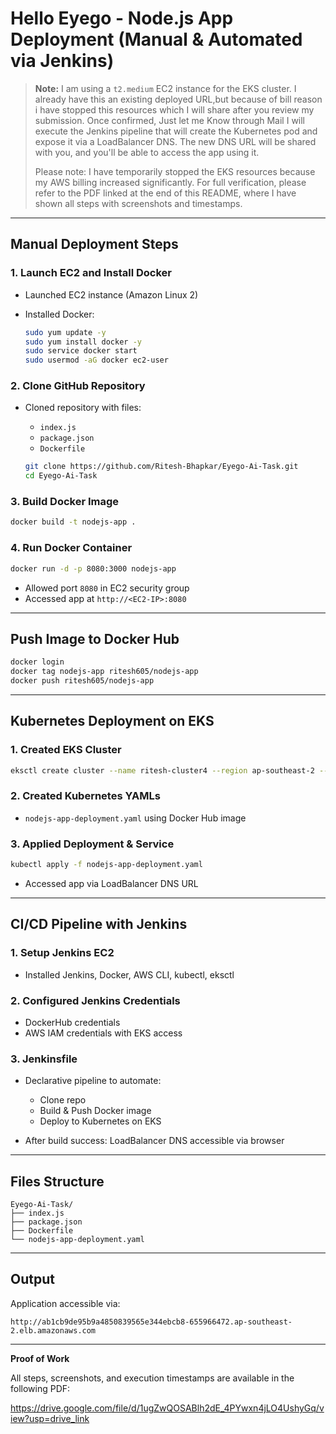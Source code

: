 # Hello Eyego - Node.js App Deployment (Manual & Automated via Jenkins)

> **Note:** I am using a `t2.medium` EC2 instance for the EKS cluster. I already have this an existing deployed URL,but because of bill reason i have stopped this resources which I will share after you review my submission. Once confirmed, Just let me Know through Mail I will execute the Jenkins pipeline that will create the Kubernetes pod and expose it via a LoadBalancer DNS. The new DNS URL will be shared with you, and you'll be able to access the app using it.
>
> Please note: I have temporarily stopped the EKS resources because my AWS billing increased significantly. For full verification, please refer to the PDF linked at the end of this README, where I have shown all steps with screenshots and timestamps.

---

##  Manual Deployment Steps

### 1. Launch EC2 and Install Docker

* Launched EC2 instance (Amazon Linux 2)
* Installed Docker:

  ```bash
  sudo yum update -y
  sudo yum install docker -y
  sudo service docker start
  sudo usermod -aG docker ec2-user
  ```

### 2. Clone GitHub Repository

* Cloned repository with files:

  * `index.js`
  * `package.json`
  * `Dockerfile`

  ```bash
  git clone https://github.com/Ritesh-Bhapkar/Eyego-Ai-Task.git
  cd Eyego-Ai-Task
  ```

### 3. Build Docker Image

```bash
docker build -t nodejs-app .
```

### 4. Run Docker Container

```bash
docker run -d -p 8080:3000 nodejs-app
```

* Allowed port `8080` in EC2 security group
* Accessed app at `http://<EC2-IP>:8080`

---

##  Push Image to Docker Hub

```bash
docker login
docker tag nodejs-app ritesh605/nodejs-app
docker push ritesh605/nodejs-app
```

---

##  Kubernetes Deployment on EKS

### 1. Created EKS Cluster

```bash
eksctl create cluster --name ritesh-cluster4 --region ap-southeast-2 --node-type t2.medium ap-southeast-2a
```

### 2. Created Kubernetes YAMLs

* `nodejs-app-deployment.yaml` using Docker Hub image

### 3. Applied Deployment & Service

```bash
kubectl apply -f nodejs-app-deployment.yaml
```

* Accessed app via LoadBalancer DNS URL

---

##  CI/CD Pipeline with Jenkins

### 1. Setup Jenkins EC2

* Installed Jenkins, Docker, AWS CLI, kubectl, eksctl

### 2. Configured Jenkins Credentials

* DockerHub credentials
* AWS IAM credentials with EKS access

### 3. Jenkinsfile

* Declarative pipeline to automate:

  * Clone repo
  * Build & Push Docker image
  * Deploy to Kubernetes on EKS

* After build success: LoadBalancer DNS accessible via browser

---

##  Files Structure

```
Eyego-Ai-Task/
├── index.js
├── package.json
├── Dockerfile
└── nodejs-app-deployment.yaml
```

---

##  Output

Application accessible via:

```
http://ab1cb9de95b9a4850839565e344ebcb8-655966472.ap-southeast-2.elb.amazonaws.com
```

---

 **Proof of Work**

All steps, screenshots, and execution timestamps are available in the following PDF:

https://drive.google.com/file/d/1ugZwQOSABlh2dE_4PYwxn4jLO4UshyGq/view?usp=drive_link

